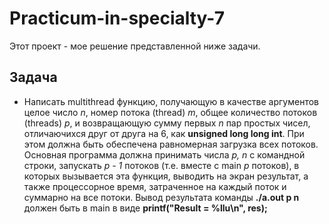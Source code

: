 # Practicum-in-specialty-7
Этот проект - мое решение представленной ниже задачи.

## Задача
- Написать multithread функцию, получающую в качестве аргументов целое число *n*, номер потока (thread) *m*, общее количество потоков (threads) *p*,
и возвращающую сумму первых *n* пар простых чисел, отличаючихся друг от друга на 6, как **unsigned long long int**. При этом должна быть обеспечена равномерная загрузка всех потоков.
Основная программа должна принимать числа *p, n* с командной строки, запускать *p - 1* потоков (т.е. вместе с main *p* потоков),
в которых вызывается эта функция, выводить на экран результат, а также процессорное время, затраченное на каждый поток и суммарно на все потоки. Вывод результата команды **./a.out p n**
должен быть в main в виде **printf("Result = %llu\n", res);**
